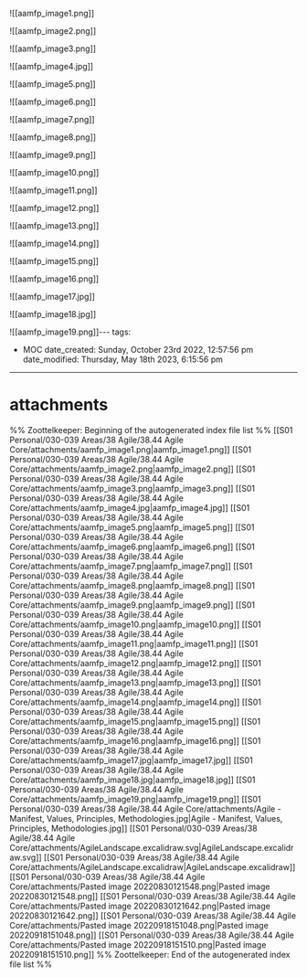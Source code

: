 ![[aamfp_image1.png]]

![[aamfp_image2.png]]

![[aamfp_image3.png]]

![[aamfp_image4.jpg]]

![[aamfp_image5.png]]

![[aamfp_image6.png]]

![[aamfp_image7.png]]

![[aamfp_image8.png]]

![[aamfp_image9.png]]

![[aamfp_image10.png]]

![[aamfp_image11.png]]

![[aamfp_image12.png]]

![[aamfp_image13.png]]

![[aamfp_image14.png]]

![[aamfp_image15.png]]

![[aamfp_image16.png]]

![[aamfp_image17.jpg]]

![[aamfp_image18.jpg]]

![[aamfp_image19.png]]---
tags: 
- MOC
date_created: Sunday, October 23rd 2022, 12:57:56 pm
date_modified: Thursday, May 18th 2023, 6:15:56 pm
---
# attachments



%% Zoottelkeeper: Beginning of the autogenerated index file list  %%
 [[S01 Personal/030-039 Areas/38 Agile/38.44 Agile Core/attachments/aamfp_image1.png|aamfp_image1.png]]
 [[S01 Personal/030-039 Areas/38 Agile/38.44 Agile Core/attachments/aamfp_image2.png|aamfp_image2.png]]
 [[S01 Personal/030-039 Areas/38 Agile/38.44 Agile Core/attachments/aamfp_image3.png|aamfp_image3.png]]
 [[S01 Personal/030-039 Areas/38 Agile/38.44 Agile Core/attachments/aamfp_image4.jpg|aamfp_image4.jpg]]
 [[S01 Personal/030-039 Areas/38 Agile/38.44 Agile Core/attachments/aamfp_image5.png|aamfp_image5.png]]
 [[S01 Personal/030-039 Areas/38 Agile/38.44 Agile Core/attachments/aamfp_image6.png|aamfp_image6.png]]
 [[S01 Personal/030-039 Areas/38 Agile/38.44 Agile Core/attachments/aamfp_image7.png|aamfp_image7.png]]
 [[S01 Personal/030-039 Areas/38 Agile/38.44 Agile Core/attachments/aamfp_image8.png|aamfp_image8.png]]
 [[S01 Personal/030-039 Areas/38 Agile/38.44 Agile Core/attachments/aamfp_image9.png|aamfp_image9.png]]
 [[S01 Personal/030-039 Areas/38 Agile/38.44 Agile Core/attachments/aamfp_image10.png|aamfp_image10.png]]
 [[S01 Personal/030-039 Areas/38 Agile/38.44 Agile Core/attachments/aamfp_image11.png|aamfp_image11.png]]
 [[S01 Personal/030-039 Areas/38 Agile/38.44 Agile Core/attachments/aamfp_image12.png|aamfp_image12.png]]
 [[S01 Personal/030-039 Areas/38 Agile/38.44 Agile Core/attachments/aamfp_image13.png|aamfp_image13.png]]
 [[S01 Personal/030-039 Areas/38 Agile/38.44 Agile Core/attachments/aamfp_image14.png|aamfp_image14.png]]
 [[S01 Personal/030-039 Areas/38 Agile/38.44 Agile Core/attachments/aamfp_image15.png|aamfp_image15.png]]
 [[S01 Personal/030-039 Areas/38 Agile/38.44 Agile Core/attachments/aamfp_image16.png|aamfp_image16.png]]
 [[S01 Personal/030-039 Areas/38 Agile/38.44 Agile Core/attachments/aamfp_image17.jpg|aamfp_image17.jpg]]
 [[S01 Personal/030-039 Areas/38 Agile/38.44 Agile Core/attachments/aamfp_image18.jpg|aamfp_image18.jpg]]
 [[S01 Personal/030-039 Areas/38 Agile/38.44 Agile Core/attachments/aamfp_image19.png|aamfp_image19.png]]
 [[S01 Personal/030-039 Areas/38 Agile/38.44 Agile Core/attachments/Agile - Manifest, Values, Principles, Methodologies.jpg|Agile - Manifest, Values, Principles, Methodologies.jpg]]
 [[S01 Personal/030-039 Areas/38 Agile/38.44 Agile Core/attachments/AgileLandscape.excalidraw.svg|AgileLandscape.excalidraw.svg]]
 [[S01 Personal/030-039 Areas/38 Agile/38.44 Agile Core/attachments/AgileLandscape.excalidraw|AgileLandscape.excalidraw]]
 [[S01 Personal/030-039 Areas/38 Agile/38.44 Agile Core/attachments/Pasted image 20220830121548.png|Pasted image 20220830121548.png]]
 [[S01 Personal/030-039 Areas/38 Agile/38.44 Agile Core/attachments/Pasted image 20220830121642.png|Pasted image 20220830121642.png]]
 [[S01 Personal/030-039 Areas/38 Agile/38.44 Agile Core/attachments/Pasted image 20220918151048.png|Pasted image 20220918151048.png]]
 [[S01 Personal/030-039 Areas/38 Agile/38.44 Agile Core/attachments/Pasted image 20220918151510.png|Pasted image 20220918151510.png]]
%% Zoottelkeeper: End of the autogenerated index file list  %%

